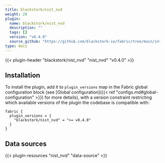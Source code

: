```yaml
---
title: blackstork/nist_nvd
weight: 20
plugin:
  name: blackstork/nist_nvd
  description: ""
  tags: []
  version: "v0.4.0"
  source_github: "https://github.com/blackstork-io/fabric/tree/main/internal/nist_nvd/"
type: docs
---
```


{{< plugin-header "blackstork/nist_nvd" "nist_nvd" "v0.4.0" >}}

## Installation

To install the plugin, add it to `plugin_versions` map in the Fabric global configuration block (see [Global configuration]({{< ref "configs.md#global-configuration" >}}) for more details), with a version constraint restricting which available versions of the plugin the codebase is compatible with:

```hcl
fabric {
  plugin_versions = {
    "blackstork/nist_nvd" = ">= v0.4.0"
  }
}
```


## Data sources

{{< plugin-resources "nist_nvd" "data-source" >}}
